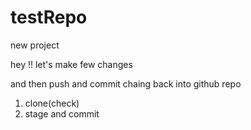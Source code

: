 # testRepo

new project 

hey !! let's make few changes 

and then push and commit chaing back into github repo

1. clone(check)
2. stage and commit 